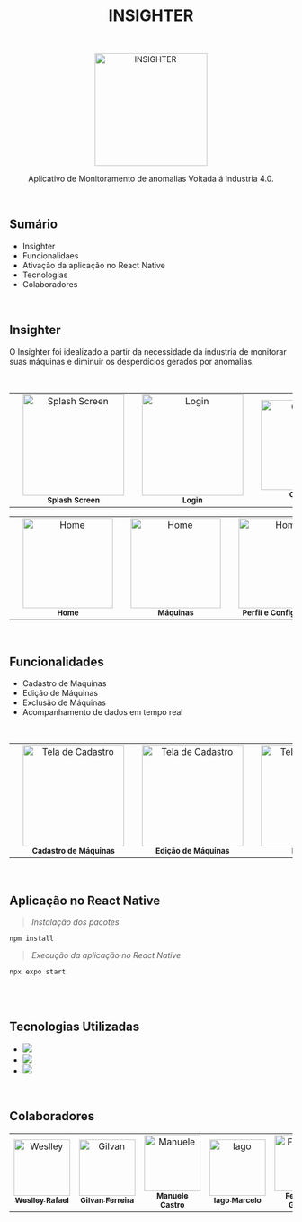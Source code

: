 <h1 align = "center">INSIGHTER</h1> <br>
<p align = "center">
    <img alt="INSIGHTER" title="Logo" src="https://user-images.githubusercontent.com/92796812/208213325-97e10d88-0ad3-454f-8544-4c4e883cc30b.png" width="200">
</p>


<p align = "center">
  Aplicativo de Monitoramento de anomalias Voltada á Industria 4.0.
</p> <br>

## Sumário

- Insighter
- Funcionalidaes
- Ativação da aplicação no React Native
- Tecnologias
- Colaboradores

<br>

## Insighter

<p> O Insighter foi idealizado a partir da necessidade da industria de monitorar suas máquinas e diminuir os desperdícios gerados por anomalias.</p><br>

<table align = center>
        <th>
            <td align = "center">
                <img src="https://user-images.githubusercontent.com/92796812/208214796-90e50994-fa10-4ff9-a202-197ef8e3d881.png" width ="180px;" alt="Splash Screen"/><br>
                <sub>
                  <b>Splash Screen</b>
                </sub>
        </th>    
        <th>
            <td align = "center">
                <img src="https://user-images.githubusercontent.com/92796812/208215144-58774ed3-2cd3-4cab-a160-09c2666e88a1.jpg" width ="180px;" alt="Login"/><br>
                <sub>
                  <b>Login</b>
                </sub>
        </th>    
        <th>
            <td align="center">
                <img src="https://user-images.githubusercontent.com/92796812/208215142-9dc8f98e-7210-4a72-984e-e1c80f914dcd.jpg" width = "160px;" alt="Cadastro"/><br>
                <sub>
                  <b>Cadastro</b>
                </sub>
        </th> 
</table>
<table align = center>
         <th>
            <td align="center">
                <img src="https://user-images.githubusercontent.com/92796812/208215955-cc926215-3d82-416f-ad54-c3efce960ebf.jpg" width = "160px;" alt="Home"/><br>
                <sub>
                  <b>Home</b>
                </sub>
        </th> 
        <th>
            <td align="center">
                <img src="https://user-images.githubusercontent.com/92796812/208215960-d401041d-8dd2-4cec-a9ea-b2838b69d4a6.jpg" width = "160px;" alt="Home"/><br>
                <sub>
                  <b>Máquinas</b>
                </sub>
        </th> 
        <th>
            <td align="center">
                <img src="https://user-images.githubusercontent.com/92796812/208215970-5db03f3f-b7ab-4226-96a3-33f055af3cdc.jpg" width = "160px;" alt="Home"/><br>
                <sub>
                  <b>Perfil e Configurações</b>
                </sub>
        </th> 
</table>

<br>

## Funcionalidades

<ul>
    <li> Cadastro de Maquinas </li>
    <li> Edição  de Máquinas </li>
    <li> Exclusão de Máquinas </li>
    <li> Acompanhamento de dados em tempo real </li>
</ul>     

<br>

<div align = center>
    <table>
        <th>
            <td align="center">
                <img src="https://user-images.githubusercontent.com/92796812/208216652-da5aa8a0-b15a-4fad-a175-57f44ef1bbd7.jpg" width="180px;" alt="Tela de Cadastro"/><br>
                <sub>
                  <b>Cadastro de Máquinas </b>
                </sub>
        </th>    
        <th>
            <td align="center">
                <img src="https://user-images.githubusercontent.com/92796812/208216334-391d9845-7cb2-4ba4-8feb-ae8723594f40.jpg" width="180px;" alt="Tela de Cadastro"/><br>
                <sub>
                  <b>Edição de Máquinas </b>
                </sub>
        </th> 
         <th>
            <td align="center">
                <img src="https://user-images.githubusercontent.com/92796812/208217091-54085358-89dc-4448-824a-bc4618f1f343.jpg" width="180px;" alt="Tela de Cadastro"/><br>
                <sub>
                  <b>Dashboard </b>
                </sub>
        </th> 
    </table> 
</div> 
<br>

## Aplicação no React Native

> _Instalação dos pacotes_
```npm
npm install 
```

> _Execução da aplicação no React Native_
```
npx expo start
```

<br>



<br>

## Tecnologias Utilizadas

- <img src = "https://user-images.githubusercontent.com/92796812/208218285-5af923e7-4c7e-4f32-a06f-af18718c7f3a.png"/>
- <img src = "https://user-images.githubusercontent.com/92796812/208218283-da35c9e5-9df4-420c-b4b9-c949aa73b181.png"/>
- <img src = "https://user-images.githubusercontent.com/92796812/208217973-d210b17a-bd7f-4e81-b3ba-c021a2851028.png"/>

<br>

## Colaboradores

<table>
  <tr>
    <td align="center">
      <a href="https://github.com/RafaelLobox" target="_blank">
        <img src="https://user-images.githubusercontent.com/92796812/208218518-7c94c997-f521-4a04-ba86-cb01e6a6bc56.jpg" width="100px;" alt="Weslley"/><br>
        <sub>
          <b>Weslley Rafael</b>
        </sub>
      </a>
      <td align="center">
      <a href="https://github.com/giboxz" target="_blank">
        <img src="https://user-images.githubusercontent.com/92796812/208218652-baa7b58c-0f91-4099-baa2-e11a529f43c0.png" width="100px;" alt="Gilvan"/><br>
        <sub>
          <b>Gilvan Ferreira </b>
        </sub>
      </a>
      <td align="center">
      <a href="https://github.com/manuelecastro" target="_blank">
        <img src="https://user-images.githubusercontent.com/92796812/208218803-53393bf5-11fa-44ee-9660-3b72d220f0a2.png" width="100px;" alt="Manuele"/><br>
        <sub>
          <b>Manuele Castro</br>
        </sub>
      </a>
      <td align="center">
      <a href="https://github.com/iagomarcelo" target="_blank">
        <img src="https://user-images.githubusercontent.com/92796812/208218872-9ba5ca6d-de99-4947-8420-835162b296db.jpg" width="100px;" alt="Iago"/><br>
        <sub>
          <b>Iago Marcelo</b>
        </sub>
      </a>
      <td align="center">
      <a href="https://github.com/fernandaguedess" target="_blank">
        <img src="https://user-images.githubusercontent.com/93235055/207211672-fcd01181-e39b-49b0-967a-6bd11dd05af4.jpg" width="100px;" alt="Fernanda"/><br>
        <sub>
          <b>Fernanda Guedes</b>
        </sub>
      </a>
      <td align="center">
      <a href="https://github.com/julialimas" target="_blank">
        <img src="https://user-images.githubusercontent.com/92796812/208219060-3d47b012-2c3b-43d3-b67c-d93a7544c510.jpg" width="100px;" alt="Foto do Thiago"/><br>
        <sub>
          <b>Julia Lima</b>
        </sub>
      </a>
  </tr>
</table>
